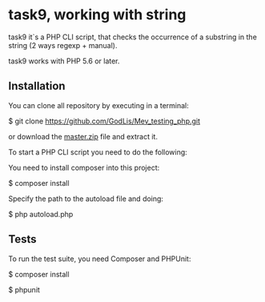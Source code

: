 task9, working with string
=============================================================

task9 it`s a PHP CLI script, that сhecks the occurrence of a substring in the string (2 ways regexp + manual).

task9 works with PHP 5.6 or later.


Installation
------------

You can clone all repository by executing in a terminal:

$ git clone https://github.com/GodLis/Mev_testing_php.git

or download the [master.zip](https://github.com/GodLis/Mev_testing_php/archive/master.zip) file and extract it.

To start a PHP CLI script you need to do the following:

You need to install composer into this project:

$ composer install

Specify the path to the autoload file and doing:

$ php autoload.php


Tests
-----

To run the test suite, you need Composer and PHPUnit:

$ composer install

$ phpunit

